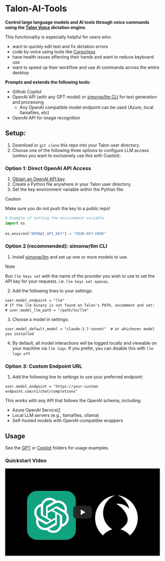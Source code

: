 # Talon-AI-Tools

**Control large language models and AI tools through voice commands using the [Talon Voice](https://talon.wiki) dictation engine.**

This functionality is especially helpful for users who:

- want to quickly edit text and fix dictation errors
- code by voice using tools like [Cursorless](https://www.cursorless.org/)
- have health issues affecting their hands and want to reduce keyboard use
- want to speed up their workflow and use AI commands across the entire desktop

**Prompts and extends the following tools:**

- Github Copilot
- OpenAI API (with any GPT model) or [simonw/llm CLI](https://github.com/simonw/llm) for text generation and processing
  - Any OpenAI compatible model endpoint can be used (Azure, local llamafiles, etc)
- OpenAI API for image recognition

## Setup:

1. Download or `git clone` this repo into your Talon user directory.
2. Choose one of the following three options to configure LLM access (unless you want to exclusively use this with Copilot):

### Option 1: Direct OpenAI API Access

1. [Obtain an OpenAI API key](https://platform.openai.com/signup).
2. Create a Python file anywhere in your Talon user directory.
3. Set the key environment variable within the Python file:

> [!CAUTION]
> Make sure you do not push the key to a public repo!

```python
# Example of setting the environment variable
import os

os.environ["OPENAI_API_KEY"] = "YOUR-KEY-HERE"
```

### Option 2 (recommended): simonw/llm CLI

1. Install [simonw/llm](https://github.com/simonw/llm#installation) and set up one or more models to use.

> [!NOTE]
> Run `llm keys set` with the name of the provider you wish to use to set the API key for your requests. i.e. `llm keys set openai`.

2. Add the following lines to your settings:

```
user.model_endpoint = "llm"
# If the llm binary is not found on Talon's PATH, uncomment and set:
# user.model_llm_path = "/path/to/llm"
```

3. Choose a model in settings:

```
user.model_default_model = "claude-3.7-sonnet"  # or whichever model you installed
```

4. By default, all model interactions will be logged locally and viewable on your machine via `llm logs`. If you prefer, you can disable this with `llm logs off`.

### Option 3: Custom Endpoint URL

1. Add the following line to settings to use your preferred endpoint:

```
user.model_endpoint = "https://your-custom-endpoint.com/v1/chat/completions"
```

This works with any API that follows the OpenAI schema, including:

- Azure OpenAI Service[]
- Local LLM servers (e.g., llamafiles, ollama)
- Self-hosted models with OpenAI-compatible wrappers

## Usage

See the [GPT](./GPT/readme.md) or [Copilot](./copilot/README.md) folders for usage examples.

### Quickstart Video

[![Talon-AI-Tools Quickstart](./.docs/video_thumbnail.jpg)](https://www.youtube.com/watch?v=FctiTs6D2tM "Talon-AI-Tools Quickstart")
